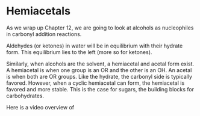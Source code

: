 # Hemiacetals

As we wrap up Chapter 12, we are going to look at alcohols as nucleophiles in carbonyl addition reactions.  

Aldehydes (or ketones) in water will be in equilibrium with their hydrate form.  This equilibrium lies to the left (more so for ketones). 

Similarly, when alcohols are the solvent, a hemiacetal and acetal form exist.  A hemiacetal is when one group is an OR and the other is an OH.  An acetal is when both are OR groups.  Like the hydrate, the carbonyl side is typically favored.  However, when a cyclic hemiacetal can form, the hemiacetal is favored and more stable.  This is the case for sugars, the building blocks for carbohydrates.

Here is a video overview of 